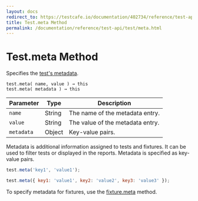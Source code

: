 ```yaml
---
layout: docs
redirect_to: https://testcafe.io/documentation/402734/reference/test-api/test/meta
title: Test.meta Method
permalink: /documentation/reference/test-api/test/meta.html
---
```

# Test.meta Method

Specifies the [test's metadata](../../../guides/basic-guides/organize-tests.md#specify-test-metadata).

```text
test.meta( name, value ) → this
test.meta( metadata ) → this
```

Parameter  | Type   | Description
---------- | ------ | -----------------
`name`     | String | The name of the metadata entry.
`value`    | String | The value of the metadata entry.
`metadata` | Object | Key-value pairs.

Metadata is additional information assigned to tests and fixtures. It can be used to filter tests or displayed in the reports. Metadata is specified as key-value pairs.

```js
test.meta('key1', 'value1');
```

```js
test.meta({ key1: 'value1', key2: 'value2', key3: 'value3' });
```

To specify metadata for fixtures, use the [fixture.meta](../fixture/meta.md) method.
